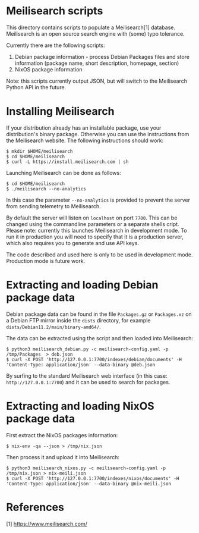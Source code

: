 # Meilisearch scripts

This directory contains scripts to populate a Meilisearch[1] database.
Meilisearch is an open source search engine with (some) typo tolerance.

Currently there are the following scripts:

1. Debian package information - process Debian Packages files and store
information (package name, short description, homepage, section)
2. NixOS package information

Note: this scripts currently output JSON, but will switch to the
Meilisearch Python API in the future.


# Installing Meilisearch

If your distribution already has an installable package, use your
distribution's binary package. Otherwise you can use the instructions from
the Meilisearch website. The following instructions should work:

```
$ mkdir $HOME/meilisearch
$ cd $HOME/meilisearch
$ curl -L https://install.meilisearch.com | sh
```

Launching Meilisearch can be done as follows:

```
$ cd $HOME/meilisearch
$ ./meilisearch --no-analytics
```

In this case the parameter `--no-analytics` is provided to prevent the server
from sending telemetry to Meilisearch.

By default the server will listen on `localhost` on port `7700`. This can be
changed using the commandline parameters or a separate shells cript. Please
note: currently this launches Meilisearch in development mode. To run it in
production you will need to specify that it is a production server, which also
requires you to generate and use API keys.

The code described and used here is only to be used in development mode.
Production mode is future work.


# Extracting and loading Debian package data

Debian package data can be found in the file `Packages.gz` or `Packages.xz` on
a Debian FTP mirror inside the `dists` directory, for example
`dists/Debian11.2/main/binary-amd64/`.

The data can be extracted using the script and then loaded into Meilisearch:

```
$ python3 meilisearch_debian.py -c meilisearch-config.yaml -p /tmp/Packages  > deb.json
$ curl -X POST 'http://127.0.0.1:7700/indexes/debian/documents' -H 'Content-Type: application/json' --data-binary @deb.json
```

By surfing to the standard Meilisearch web interface (in this case:
`http://127.0.0.1:7700`) and it can be used to search for packages.

# Extracting and loading NixOS package data

First extract the NixOS packages information:

```
$ nix-env -qa --json > /tmp/nix.json
```

Then process it and upload it into Meilisearch:

```
$ python3 meilisearch_nixos.py -c meilisearch-config.yaml -p /tmp/nix.json > nix-meili.json
$ curl -X POST 'http://127.0.0.1:7700/indexes/nixos/documents' -H 'Content-Type: application/json' --data-binary @nix-meili.json
```

# References

[1] https://www.meilisearch.com/
